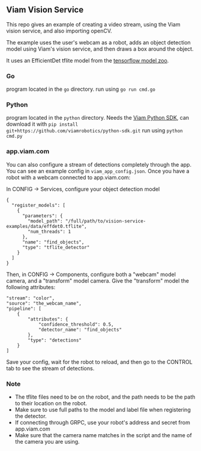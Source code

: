 
## Viam Vision Service

This repo gives an example of creating a video stream, using the Viam vision service, and also importing openCV.

The example uses the user's webcam as a robot, adds an object detection model using Viam's vision service, and then draws a box around the object.

It uses an EfficientDet tflite model from the [tensorflow model zoo](https://github.com/tensorflow/models/blob/master/research/object_detection/g3doc/tf2_detection_zoo.md).

### Go 
program located in the `go` directory. 
run using `go run cmd.go`

### Python
program located in the `python` directory.
Needs the [Viam Python SDK](https://github.com/viamrobotics/viam-python-sdk), can download it with `pip install git+https://github.com/viamrobotics/python-sdk.git`
run using `python cmd.py`

### app.viam.com

You can also configure a stream of detections completely through the app. You can see an example config in `viam_app_config.json`.
Once you have a robot with a webcam connected to app.viam.com:

In CONFIG -> Services, configure your object detection model
```
{
  "register_models": [
    {
      "parameters": {
        "model_path": "/full/path/to/vision-service-examples/data/effdet0.tflite",
        "num_threads": 1
      },
      "name": "find_objects",
      "type": "tflite_detector"
    }
  ]
}
```
Then, in CONFIG -> Components, configure both a "webcam" model camera, and a "transform" model camera. 
Give the "transform" model the following attributes:
```
"stream": "color",
"source": "the_webcam_name",
"pipeline": [
    {
        "attributes": {
            "confidence_threshold": 0.5,
            "detector_name": "find_objects"
        },
        "type": "detections"
    }
]
```

Save your config, wait for the robot to reload, and then go to the CONTROL tab to see the stream of detections.

### Note

- The tflite files need to be on the robot, and the path needs to be the path to their location on the robot.  
- Make sure to use full paths to the model and label file when registering the detector.
- If connecting through GRPC, use your robot's address and secret from app.viam.com
- Make sure that the camera name matches in the script and the name of the camera you are using.


